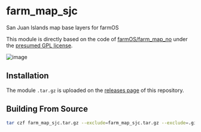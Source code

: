 # farm_map_sjc

San Juan Islands map base layers for farmOS

This module is directly based on the code of [farmOS/farm_map_no](https://github.com/farmOS/farm_map_no) under the [presumed GPL license](https://matrix.to/#/!rxZezKXfxOKJxTgNGs:matrix.org/$1586723889637120jmoON:matrix.org?via=matrix.org&via=librem.one).

![image](https://user-images.githubusercontent.com/30754460/78454018-41187200-764a-11ea-9c59-4e6dc34aad48.png)

## Installation

The module `.tar.gz` is uploaded on the [releases page](https://github.com/symbioquine/farm_map_sjc/releases) of this repository.

## Building From Source

```bash
tar czf farm_map_sjc.tar.gz --exclude=farm_map_sjc.tar.gz --exclude=.git -C $(pwd)/../ farm_map_sjc
```
